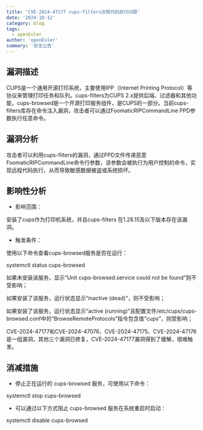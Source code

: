 ```yaml
---
title: 'CVE-2024-47177 cups-filters远程代码执行问题'
date: '2024-10-12'
category: blog
tags:
  - openEuler
author: 'openEuler'
summary: '安全公告'
---
```


## 漏洞描述

CUPS是一个通用开源打印系统，主要使用IPP（Internet Printing Protocol）等协议来管理打印任务和队列。cups-filters为CUPS 2.x提供后端、过滤器和其他功能，cups-browsed是一个开源打印服务组件，是CUPS的一部分。当前cups-filters库存在命令注入漏洞，攻击者可以通过FoomaticRIPCommandLine PPD参数执行任意命令。
 

## 漏洞分析

攻击者可以利用cups-filters的漏洞，通过PPD文件传递恶意FoomaticRIPCommandLine命令行参数，该参数会被执行为用户控制的命令，实现远程代码执行，从而导致敏感数据被盗或系统损坏。
 

## 影响性分析


- 影响范围： 

安装了cups作为打印机系统，并且cups-filters 在1.28.15及以下版本存在该漏洞。


- 触发条件： 


使用以下命令查看cups-browsed服务是否在运行：


systemctl status cups-browsed


如果未安装该服务，显示“Unit cups-browsed.service could not be found”则不受影响；


如果安装了该服务，运行状态显示“inactive (dead)”，则不受影响；

如果安装了该服务，运行状态显示“active (running)”且配置文件/etc/cups/cups-browsed.conf中的“BrowseRemoteProtocols”指令包含值“cups”，则受影响；

CVE-2024-47177和CVE-2024-47076、CVE-2024-47175、CVE-2024-47176是一组漏洞，其他三个漏洞已修复，CVE-2024-47177漏洞得到了缓解，很难触发。
 

## 消减措施
- 停止正在运行的 cups-browsed 服务，可使用以下命令：

systemctl stop cups-browsed


- 可以通过以下方式阻止 cups-browsed 服务在系统重启时启动：

systemctl disable cups-browsed
